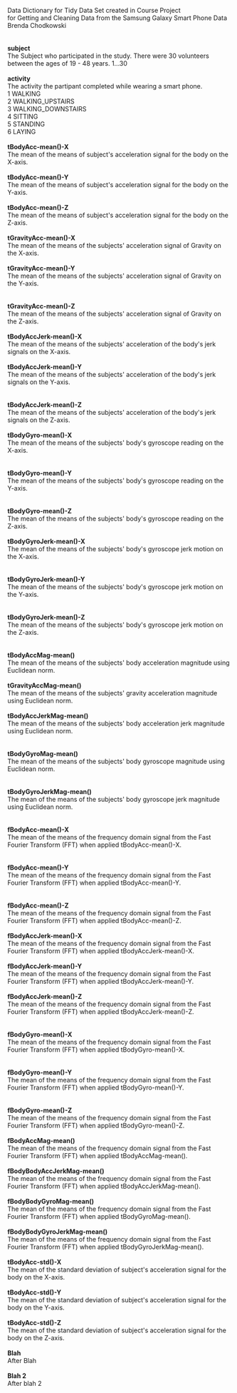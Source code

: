 Data Dictionary for Tidy Data Set created in Course Project <br>
for Getting and Cleaning Data from the Samsung Galaxy Smart Phone Data<br>
Brenda Chodkowski<br>
<br>
<br>
<b>subject</b><br>
     The Subject who participated in the study. There were 30 volunteers between the ages of 19 - 48 years.
          1...30<br> 
<br>
<b>activity</b><br>
     The activity the partipant completed while wearing a smart phone.<br>
          1 WALKING<br>
          2 WALKING_UPSTAIRS<br>
          3 WALKING_DOWNSTAIRS<br>
          4 SITTING<br>
          5 STANDING<br>
          6 LAYING<br>
<br>
<b>tBodyAcc-mean()-X</b> <br>
     The mean of the means of subject's acceleration signal for the body on the X-axis.<br>
<br>
<b>tBodyAcc-mean()-Y</b><br>
     The mean of the means of subject's acceleration signal for the body on the Y-axis.<br>
<br>
<b>tBodyAcc-mean()-Z</b><br>
    The mean of the means of subject's acceleration signal for the body on the Z-axis.<br>
<br>
<b>tGravityAcc-mean()-X</b><br>
    The mean of the means of the subjects' acceleration signal of Gravity on the X-axis.<br>
    <br>
<b>tGravityAcc-mean()-Y</b>	<br>
    The mean of the means of the subjects' acceleration signal of Gravity on the Y-axis.<br>
<br>    
<b>tGravityAcc-mean()-Z</b><br>
    The mean of the means of the subjects' acceleration signal of Gravity on the Z-axis.<br>
<br>
<b>tBodyAccJerk-mean()-X</b><br>
    The mean of the means of the subjects' acceleration of the body's jerk signals on the X-axis.<br>
    <br>
<b>tBodyAccJerk-mean()-Y</b><br>
    The mean of the means of the subjects' acceleration of the body's jerk signals on the Y-axis.<br>
<br>    
<b>tBodyAccJerk-mean()-Z</b>	<br>
    The mean of the means of the subjects' acceleration of the body's jerk signals on the Z-axis.<br>
<br>
<b>tBodyGyro-mean()-X</b><br>
    The mean of the means of the subjects' body's gyroscope reading on the X-axis.<br>
<br>    
<b>tBodyGyro-mean()-Y</b><br>
    The mean of the means of the subjects' body's gyroscope reading on the Y-axis.<br>
<br>    
<b>tBodyGyro-mean()-Z</b><br>
    The mean of the means of the subjects' body's gyroscope reading on the Z-axis.<br>
<br>
<b>tBodyGyroJerk-mean()-X</b>  <br>
    The mean of the means of the subjects' body's gyroscope jerk motion on the X-axis.<br>
<br>    
<b>tBodyGyroJerk-mean()-Y</b><br>
    The mean of the means of the subjects' body's gyroscope jerk motion on the Y-axis.<br>
<br>    
<b>tBodyGyroJerk-mean()-Z</b><br>
    The mean of the means of the subjects' body's gyroscope jerk motion on the Z-axis.<br>
<br>    
<b>tBodyAccMag-mean()</b><br>
    The mean of the means of the subjects' body acceleration magnitude using Euclidean norm.<br>
<br>
<b>tGravityAccMag-mean()</b>	<br>
    The mean of the means of the subjects' gravity acceleration magnitude using Euclidean norm.<br>
<br>
<b>tBodyAccJerkMag-mean()</b>    <br>
    The mean of the means of the subjects' body acceleration jerk magnitude using Euclidean norm.<br>
<br>    
<b>tBodyGyroMag-mean()</b>  <br>
    The mean of the means of the subjects' body gyroscope magnitude using Euclidean norm.<br>
<br>    
<b>tBodyGyroJerkMag-mean()</b><br>
    The mean of the means of the subjects' body gyroscope jerk magnitude using Euclidean norm.<br>
<br>    
<b>fBodyAcc-mean()-X</b><br>
    The mean of the means of the frequency domain signal from the Fast Fourier Transform (FFT) when
    applied tBodyAcc-mean()-X.<br>
<br>  
<b>fBodyAcc-mean()-Y</b><br>
    The mean of the means of the frequency domain signal from the Fast Fourier Transform (FFT) when
    applied tBodyAcc-mean()-Y.<br>
<br>    
<b>fBodyAcc-mean()-Z</b>    <br>
    The mean of the means of the frequency domain signal from the Fast Fourier Transform (FFT) when
    applied tBodyAcc-mean()-Z.<br>
<br>
<b>fBodyAccJerk-mean()-X</b><br>
    The mean of the means of the frequency domain signal from the Fast Fourier Transform (FFT) when
    applied tBodyAccJerk-mean()-X.<br>
<br>
<b>fBodyAccJerk-mean()-Y</b><br>
    The mean of the means of the frequency domain signal from the Fast Fourier Transform (FFT) when
    applied tBodyAccJerk-mean()-Y.<br>
    <br>
<b>fBodyAccJerk-mean()-Z</b>    <br>
    The mean of the means of the frequency domain signal from the Fast Fourier Transform (FFT) when
    applied tBodyAccJerk-mean()-Z.  <br>  
<br>
<b>fBodyGyro-mean()-X</b><br>
    The mean of the means of the frequency domain signal from the Fast Fourier Transform (FFT) when
    applied tBodyGyro-mean()-X.<br>    
<br>
<b>fBodyGyro-mean()-Y</b>	<br>
    The mean of the means of the frequency domain signal from the Fast Fourier Transform (FFT) when
    applied tBodyGyro-mean()-Y.<br>    
<br>
<b>fBodyGyro-mean()-Z</b><br>
    The mean of the means of the frequency domain signal from the Fast Fourier Transform (FFT) when
    applied tBodyGyro-mean()-Z.    <br>
<br>
<b>fBodyAccMag-mean()</b><br>
    The mean of the means of the frequency domain signal from the Fast Fourier Transform (FFT) when
    applied tBodyAccMag-mean(). <br> 
<br>
<b>fBodyBodyAccJerkMag-mean()</b><br>
    The mean of the means of the frequency domain signal from the Fast Fourier Transform (FFT) when
    applied tBodyAccJerkMag-mean().<br>
<br>
<b>fBodyBodyGyroMag-mean()</b><br>
    The mean of the means of the frequency domain signal from the Fast Fourier Transform (FFT) when
    applied tBodyGyroMag-mean().<br>
    <br>
<b>fBodyBodyGyroJerkMag-mean()</b><br>
    The mean of the means of the frequency domain signal from the Fast Fourier Transform (FFT) when
    applied tBodyGyroJerkMag-mean().<br>
<br>
<b>tBodyAcc-std()-X</b><br>
    The mean of the standard deviation of subject's acceleration signal for the body on the X-axis.<br>
  <br>
<b>tBodyAcc-std()-Y</b><br>
    The mean of the standard deviation of subject's acceleration signal for the body on the Y-axis.<br>
    <br>
<b>tBodyAcc-std()-Z</b><br>
    The mean of the standard deviation of subject's acceleration signal for the body on the Z-axis.<br>
<br>
<b>Blah</b><br>
    After Blah<br>
<br>
<b>Blah 2</b><br>
    After blah 2<br>
<br>